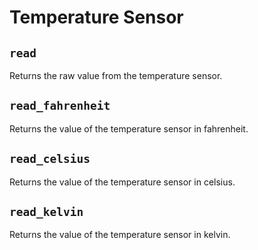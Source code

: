 # Temperature Sensor

## `read`

Returns the raw value from the temperature sensor.

## `read_fahrenheit`

Returns the value of the temperature sensor in fahrenheit.

## `read_celsius`

Returns the value of the temperature sensor in celsius.

## `read_kelvin`

Returns the value of the temperature sensor in kelvin.

